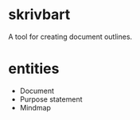 # skrivbart
A tool for creating document outlines.

# entities
* Document
* Purpose statement
* Mindmap
